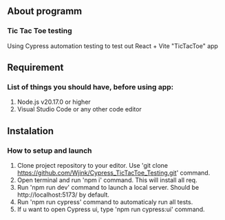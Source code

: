 ## About programm

### Tic Tac Toe testing

Using Cypress automation testing to test out React + Vite "TicTacToe" app

## Requirement

### List of things you should have, before using app:

1. Node.js v20.17.0 or higher
2. Visual Studio Code or any other code editor

## Instalation

### How to setup and launch

1. Clone project repository to your editor. Use 'git clone https://github.com/Wjink/Cypress_TicTacToe_Testing.git' command. 
2. Open terminal and run 'npm i' command. This will install all req. 
3. Run 'npm run dev' command to launch a local server. Should be http://localhost:5173/ by default.
4. Run 'npm run cypress' command to automaticaly run all tests.
5. If u want to open Cypress ui, type 'npm run cypress:ui' command.
